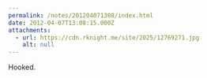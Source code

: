 ```yaml
---
permalink: /notes/201204071308/index.html
date: 2012-04-07T13:08:15.000Z
attachments:
  - url: https://cdn.rknight.me/site/2025/12769271.jpg
    alt: null
---
```


Hooked.

